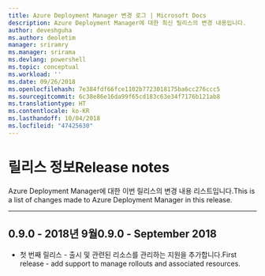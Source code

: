 ```yaml
---
title: Azure Deployment Manager 변경 로그 | Microsoft Docs
description: Azure Deployment Manager에 대한 최신 릴리스의 변경 내용입니다.
author: deveshguha
ms.author: deoletim
manager: sriramry
ms.manager: srirama
ms.devlang: powershell
ms.topic: conceptual
ms.workload: ''
ms.date: 09/26/2018
ms.openlocfilehash: 7e384fdf66fce1102b7723018175ba6cc276ccc5
ms.sourcegitcommit: 6c38e86e16da99f65cd183c63e34f7176b121ab8
ms.translationtype: HT
ms.contentlocale: ko-KR
ms.lasthandoff: 10/04/2018
ms.locfileid: "47425630"
---
```

# <a name="release-notes"></a><span data-ttu-id="d22db-103">릴리스 정보</span><span class="sxs-lookup"><span data-stu-id="d22db-103">Release notes</span></span>

<span data-ttu-id="d22db-104">Azure Deployment Manager에 대한 이번 릴리스의 변경 내용 리스트입니다.</span><span class="sxs-lookup"><span data-stu-id="d22db-104">This is a list of changes made to Azure Deployment Manager in this release.</span></span>

---
## <a name="090---september-2018"></a><span data-ttu-id="d22db-105">0.9.0 - 2018년 9월</span><span class="sxs-lookup"><span data-stu-id="d22db-105">0.9.0 - September 2018</span></span>
* <span data-ttu-id="d22db-106">첫 번째 릴리스 - 출시 및 관련된 리소스를 관리하는 지원을 추가합니다.</span><span class="sxs-lookup"><span data-stu-id="d22db-106">First release - add support to manage rollouts and associated resources.</span></span>